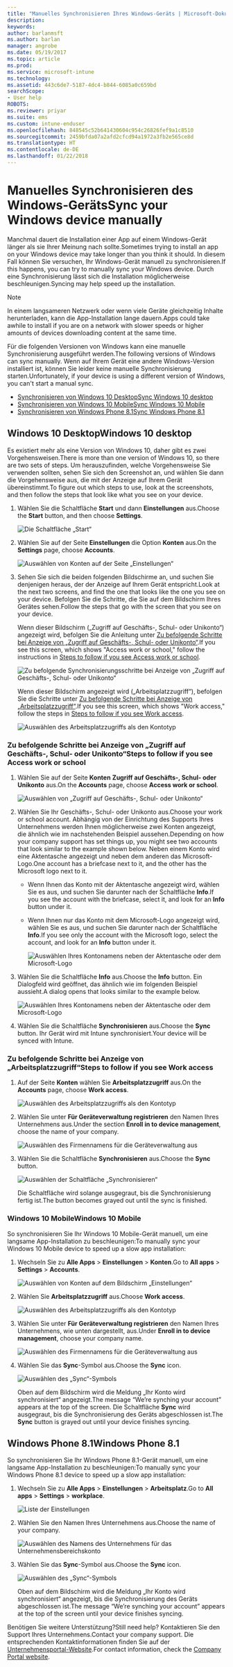 ```yaml
---
title: "Manuelles Synchronisieren Ihres Windows-Geräts | Microsoft-Dokumentation"
description: 
keywords: 
author: barlanmsft
ms.author: barlan
manager: angrobe
ms.date: 05/19/2017
ms.topic: article
ms.prod: 
ms.service: microsoft-intune
ms.technology: 
ms.assetid: 443c6de7-5187-4dc4-b844-6085a0c659bd
searchScope:
- User help
ROBOTS: 
ms.reviewer: priyar
ms.suite: ems
ms.custom: intune-enduser
ms.openlocfilehash: 848545c52b641430604c954c26826fef9a1c8510
ms.sourcegitcommit: 2459bfda07a2afd2cfcd94a1972a3fb2e565ce8d
ms.translationtype: HT
ms.contentlocale: de-DE
ms.lasthandoff: 01/22/2018
---
```

# <a name="sync-your-windows-device-manually"></a><span data-ttu-id="f8019-102">Manuelles Synchronisieren des Windows-Geräts</span><span class="sxs-lookup"><span data-stu-id="f8019-102">Sync your Windows device manually</span></span>

<span data-ttu-id="f8019-103">Manchmal dauert die Installation einer App auf einem Windows-Gerät länger als sie Ihrer Meinung nach sollte.</span><span class="sxs-lookup"><span data-stu-id="f8019-103">Sometimes trying to install an app on your Windows device may take longer than you think it should.</span></span> <span data-ttu-id="f8019-104">In diesem Fall können Sie versuchen, Ihr Windows-Gerät manuell zu synchronisieren.</span><span class="sxs-lookup"><span data-stu-id="f8019-104">If this happens, you can try to manually sync your Windows device.</span></span> <span data-ttu-id="f8019-105">Durch eine Synchronisierung lässt sich die Installation möglicherweise beschleunigen.</span><span class="sxs-lookup"><span data-stu-id="f8019-105">Syncing may help speed up the installation.</span></span>

> [!Note]
> <span data-ttu-id="f8019-106">In einem langsameren Netzwerk oder wenn viele Geräte gleichzeitig Inhalte herunterladen, kann die App-Installation lange dauern.</span><span class="sxs-lookup"><span data-stu-id="f8019-106">Apps could take awhile to install if you are on a network with slower speeds or higher amounts of devices downloading content at the same time.</span></span>

<span data-ttu-id="f8019-107">Für die folgenden Versionen von Windows kann eine manuelle Synchronisierung ausgeführt werden.</span><span class="sxs-lookup"><span data-stu-id="f8019-107">The following versions of Windows can sync manually.</span></span> <span data-ttu-id="f8019-108">Wenn auf Ihrem Gerät eine andere Windows-Version installiert ist, können Sie leider keine manuelle Synchronisierung starten.</span><span class="sxs-lookup"><span data-stu-id="f8019-108">Unfortunately, if your device is using a different version of Windows, you can't start a manual sync.</span></span>

* [<span data-ttu-id="f8019-109">Synchronisieren von Windows 10 Desktop</span><span class="sxs-lookup"><span data-stu-id="f8019-109">Sync Windows 10 desktop</span></span>](#windows-10-desktop)
* [<span data-ttu-id="f8019-110">Synchronisieren von Windows 10 Mobile</span><span class="sxs-lookup"><span data-stu-id="f8019-110">Sync Windows 10 Mobile</span></span>](#windows-10-mobile)
* [<span data-ttu-id="f8019-111">Synchronisieren von Windows Phone 8.1</span><span class="sxs-lookup"><span data-stu-id="f8019-111">Sync Windows Phone 8.1</span></span>](#windows-phone-81)

## <a name="windows-10-desktop"></a><span data-ttu-id="f8019-112">Windows 10 Desktop</span><span class="sxs-lookup"><span data-stu-id="f8019-112">Windows 10 desktop</span></span>
<span data-ttu-id="f8019-113">Es existiert mehr als eine Version von Windows 10, daher gibt es zwei Vorgehensweisen.</span><span class="sxs-lookup"><span data-stu-id="f8019-113">There is more than one version of Windows 10, so there are two sets of steps.</span></span> <span data-ttu-id="f8019-114">Um herauszufinden, welche Vorgehensweise Sie verwenden sollten, sehen Sie sich den Screenshot an, und wählen Sie dann die Vorgehensweise aus, die mit der Anzeige auf Ihrem Gerät übereinstimmt.</span><span class="sxs-lookup"><span data-stu-id="f8019-114">To figure out which steps to use, look at the screenshots, and then follow the steps that look like what you see on your device.</span></span>

1. <span data-ttu-id="f8019-115">Wählen Sie die Schaltfläche **Start** und dann **Einstellungen** aus.</span><span class="sxs-lookup"><span data-stu-id="f8019-115">Choose the **Start** button, and then choose **Settings**.</span></span>

    ![Die Schaltfläche „Start“](./media/win10pc-sync-1-start-button.png)

2. <span data-ttu-id="f8019-117">Wählen Sie auf der Seite **Einstellungen** die Option **Konten** aus.</span><span class="sxs-lookup"><span data-stu-id="f8019-117">On the **Settings** page, choose **Accounts**.</span></span>

    ![Auswählen von Konten auf der Seite „Einstellungen“](./media/win10pc-sync-2-settings-accounts.png)

3. <span data-ttu-id="f8019-119">Sehen Sie sich die beiden folgenden Bildschirme an, und suchen Sie denjenigen heraus, der der Anzeige auf Ihrem Gerät entspricht.</span><span class="sxs-lookup"><span data-stu-id="f8019-119">Look at the next two screens, and find the one that looks like the one you see on your device.</span></span> <span data-ttu-id="f8019-120">Befolgen Sie die Schritte, die Sie auf dem Bildschirm Ihres Gerätes sehen.</span><span class="sxs-lookup"><span data-stu-id="f8019-120">Follow the steps that go with the screen that you see on your device.</span></span>

    <span data-ttu-id="f8019-121">Wenn dieser Bildschirm („Zugriff auf Geschäfts-, Schul- oder Unikonto“) angezeigt wird, befolgen Sie die Anleitung unter [Zu befolgende Schritte bei Anzeige von „Zugriff auf Geschäfts-, Schul- oder Unikonto“](#steps-to-follow-if-you-see-access-work-or-school).</span><span class="sxs-lookup"><span data-stu-id="f8019-121">If you see this screen, which shows "Access work or school," follow the instructions in [Steps to follow if you see Access work or school](#steps-to-follow-if-you-see-access-work-or-school).</span></span>

    ![Zu befolgende Synchronisierungsschritte bei Anzeige von „Zugriff auf Geschäfts-, Schul- oder Unikonto“](./media/w10-enroll-rs1-connect-to-work-or-school.png)

    <span data-ttu-id="f8019-123">Wenn dieser Bildschirm angezeigt wird („Arbeitsplatzzugriff“), befolgen Sie die Schritte unter [Zu befolgende Schritte bei Anzeige von „Arbeitsplatzzugriff“](#steps-to-follow-if-you-see-work-access).</span><span class="sxs-lookup"><span data-stu-id="f8019-123">If you see this screen, which shows "Work access," follow the steps in [Steps to follow if you see Work access](#steps-to-follow-if-you-see-work-access).</span></span>

    ![Auswählen des Arbeitsplatzzugriffs als den Kontotyp](./media/win10pc-sync-3-work-access.png)

### <a name="steps-to-follow-if-you-see-access-work-or-school"></a><span data-ttu-id="f8019-125">Zu befolgende Schritte bei Anzeige von „Zugriff auf Geschäfts-, Schul- oder Unikonto“</span><span class="sxs-lookup"><span data-stu-id="f8019-125">Steps to follow if you see Access work or school</span></span>

1. <span data-ttu-id="f8019-126">Wählen Sie auf der Seite **Konten** **Zugriff auf Geschäfts-, Schul- oder Unikonto** aus.</span><span class="sxs-lookup"><span data-stu-id="f8019-126">On the **Accounts** page, choose **Access work or school**.</span></span>

    ![Auswählen von „Zugriff auf Geschäfts-, Schul- oder Unikonto“](./media/w10-enroll-rs1-connect-to-work-or-school.png)

2. <span data-ttu-id="f8019-128">Wählen Sie Ihr Geschäfts-, Schul- oder Unikonto aus.</span><span class="sxs-lookup"><span data-stu-id="f8019-128">Choose your work or school account.</span></span> <span data-ttu-id="f8019-129">Abhängig von der Einrichtung des Supports Ihres Unternehmens werden Ihnen möglicherweise zwei Konten angezeigt, die ähnlich wie im nachstehenden Beispiel aussehen.</span><span class="sxs-lookup"><span data-stu-id="f8019-129">Depending on how your company support has set things up, you might see two accounts that look similar to the example shown below.</span></span> <span data-ttu-id="f8019-130">Neben einem Konto wird eine Aktentasche angezeigt und neben dem anderen das Microsoft-Logo.</span><span class="sxs-lookup"><span data-stu-id="f8019-130">One account has a briefcase next to it, and the other has the Microsoft logo next to it.</span></span>

   - <span data-ttu-id="f8019-131">Wenn Ihnen das Konto mit der Aktentasche angezeigt wird, wählen Sie es aus, und suchen Sie darunter nach der Schaltfläche **Info**.</span><span class="sxs-lookup"><span data-stu-id="f8019-131">If you see the account with the briefcase, select it, and look for an **Info** button under it.</span></span>
   - <span data-ttu-id="f8019-132">Wenn Ihnen nur das Konto mit dem Microsoft-Logo angezeigt wird, wählen Sie es aus, und suchen Sie darunter nach der Schaltfläche **Info**.</span><span class="sxs-lookup"><span data-stu-id="f8019-132">If you see only the account with the Microsoft logo, select the account, and look for an **Info** button under it.</span></span>

     ![Auswählen Ihres Kontonamens neben der Aktentasche oder dem Microsoft-Logo](./media/win10pc-rs1-sync-info-button.png)

3. <span data-ttu-id="f8019-134">Wählen Sie die Schaltfläche **Info** aus.</span><span class="sxs-lookup"><span data-stu-id="f8019-134">Choose the **Info** button.</span></span> <span data-ttu-id="f8019-135">Ein Dialogfeld wird geöffnet, das ähnlich wie im folgenden Beispiel aussieht.</span><span class="sxs-lookup"><span data-stu-id="f8019-135">A dialog opens that looks similar to the example below.</span></span>

    ![Auswählen Ihres Kontonamens neben der Aktentasche oder dem Microsoft-Logo](./media/win10pc-rs1-sync-button.png)

4. <span data-ttu-id="f8019-137">Wählen Sie die Schaltfläche **Synchronisieren** aus.</span><span class="sxs-lookup"><span data-stu-id="f8019-137">Choose the **Sync** button.</span></span> <span data-ttu-id="f8019-138">Ihr Gerät wird mit Intune synchronisiert.</span><span class="sxs-lookup"><span data-stu-id="f8019-138">Your device will be synced with Intune.</span></span>

### <a name="steps-to-follow-if-you-see-work-access"></a><span data-ttu-id="f8019-139">Zu befolgende Schritte bei Anzeige von „Arbeitsplatzzugriff“</span><span class="sxs-lookup"><span data-stu-id="f8019-139">Steps to follow if you see Work access</span></span>

1. <span data-ttu-id="f8019-140">Auf der Seite **Konten** wählen Sie **Arbeitsplatzzugriff** aus.</span><span class="sxs-lookup"><span data-stu-id="f8019-140">On the **Accounts** page, choose **Work access**.</span></span>

    ![Auswählen des Arbeitsplatzzugriffs als den Kontotyp](./media/win10pc-sync-3-work-access.png)

2. <span data-ttu-id="f8019-142">Wählen Sie unter **Für Geräteverwaltung registrieren** den Namen Ihres Unternehmens aus.</span><span class="sxs-lookup"><span data-stu-id="f8019-142">Under the section **Enroll in to device management**, choose the name of your company.</span></span>

    ![Auswählen des Firmennamens für die Geräteverwaltung aus](./media/win10pc-sync-4-tap-com-name.png)

3. <span data-ttu-id="f8019-144">Wählen Sie die Schaltfläche **Synchronisieren** aus.</span><span class="sxs-lookup"><span data-stu-id="f8019-144">Choose the **Sync** button.</span></span>

    ![Auswählen der Schaltfläche „Synchronisieren“](./media/win10pc-sync-5-tap-sync.png)

   <span data-ttu-id="f8019-146">Die Schaltfläche wird solange ausgegraut, bis die Synchronisierung fertig ist.</span><span class="sxs-lookup"><span data-stu-id="f8019-146">The button becomes grayed out until the sync is finished.</span></span>

### <a name="windows-10-mobile"></a><span data-ttu-id="f8019-147">Windows 10 Mobile</span><span class="sxs-lookup"><span data-stu-id="f8019-147">Windows 10 Mobile</span></span>
<span data-ttu-id="f8019-148">So synchronisieren Sie Ihr Windows 10 Mobile-Gerät manuell, um eine langsame App-Installation zu beschleunigen:</span><span class="sxs-lookup"><span data-stu-id="f8019-148">To manually sync your Windows 10 Mobile device to speed up a slow app installation:</span></span>

   1. <span data-ttu-id="f8019-149">Wechseln Sie zu **Alle Apps** > **Einstellungen** > **Konten**.</span><span class="sxs-lookup"><span data-stu-id="f8019-149">Go to **All apps** > **Settings** > **Accounts**.</span></span>

       ![Auswählen von Konten auf dem Bildschirm „Einstellungen“](./media/win10m-sync-1-settings-accounts.png)

   2. <span data-ttu-id="f8019-151">Wählen Sie **Arbeitsplatzzugriff** aus.</span><span class="sxs-lookup"><span data-stu-id="f8019-151">Choose **Work access**.</span></span>

       ![Auswählen des Arbeitsplatzzugriffs als den Kontotyp](./media/win10m-sync-2-work-access.png)

   3. <span data-ttu-id="f8019-153">Wählen Sie unter **Für Geräteverwaltung registrieren** den Namen Ihres Unternehmens, wie unten dargestellt, aus.</span><span class="sxs-lookup"><span data-stu-id="f8019-153">Under **Enroll in to device management**, choose your company name.</span></span>

       ![Auswählen des Firmennamens für die Geräteverwaltung aus](./media/win10m-sync-3-tap-comp-name.png)

   4. <span data-ttu-id="f8019-155">Wählen Sie das **Sync**-Symbol aus.</span><span class="sxs-lookup"><span data-stu-id="f8019-155">Choose the **Sync** icon.</span></span>

       ![Auswählen des „Sync“-Symbols](./media/win10m-sync-4-tap-sync.png)

       <span data-ttu-id="f8019-157">Oben auf dem Bildschirm wird die Meldung „Ihr Konto wird synchronisiert“ angezeigt.</span><span class="sxs-lookup"><span data-stu-id="f8019-157">The message “We’re synching your account” appears at the top of the screen.</span></span> <span data-ttu-id="f8019-158">Die Schaltfläche **Sync** wird ausgegraut, bis die Synchronisierung des Geräts abgeschlossen ist.</span><span class="sxs-lookup"><span data-stu-id="f8019-158">The **Sync** button is grayed out until your device finishes syncing.</span></span>

## <a name="windows-phone-81"></a><span data-ttu-id="f8019-159">Windows Phone 8.1</span><span class="sxs-lookup"><span data-stu-id="f8019-159">Windows Phone 8.1</span></span>
<span data-ttu-id="f8019-160">So synchronisieren Sie Ihr Windows Phone 8.1-Gerät manuell, um eine langsame App-Installation zu beschleunigen:</span><span class="sxs-lookup"><span data-stu-id="f8019-160">To manually sync your Windows Phone 8.1 device to speed up a slow app installation:</span></span>

1. <span data-ttu-id="f8019-161">Wechseln Sie zu **Alle Apps** > **Einstellungen** > **Arbeitsplatz**.</span><span class="sxs-lookup"><span data-stu-id="f8019-161">Go to **All apps** > **Settings** > **workplace**.</span></span>

    ![Liste der Einstellungen](./media/wp81-1-sync-settings-workplace.png)

2. <span data-ttu-id="f8019-163">Wählen Sie den Namen Ihres Unternehmens aus.</span><span class="sxs-lookup"><span data-stu-id="f8019-163">Choose the name of your company.</span></span>

    ![Auswählen des Namens des Unternehmens für das Unternehmensbereichskonto](./media/wp81-2-sync-tap-compname.png)

3. <span data-ttu-id="f8019-165">Wählen Sie das **Sync**-Symbol aus.</span><span class="sxs-lookup"><span data-stu-id="f8019-165">Choose the **Sync** icon.</span></span>

    ![Auswählen des „Sync“-Symbols](./media/wp81-3-sync-tap-sync-button.png)

   <span data-ttu-id="f8019-167">Oben auf dem Bildschirm wird die Meldung „Ihr Konto wird synchronisiert“ angezeigt, bis die Synchronisierung des Geräts abgeschlossen ist.</span><span class="sxs-lookup"><span data-stu-id="f8019-167">The message “We’re synching your account” appears at the top of the screen until your device finishes syncing.</span></span>

<span data-ttu-id="f8019-168">Benötigen Sie weitere Unterstützung?</span><span class="sxs-lookup"><span data-stu-id="f8019-168">Still need help?</span></span> <span data-ttu-id="f8019-169">Kontaktieren Sie den Support Ihres Unternehmens.</span><span class="sxs-lookup"><span data-stu-id="f8019-169">Contact your company support.</span></span> <span data-ttu-id="f8019-170">Die entsprechenden Kontaktinformationen finden Sie auf der [Unternehmensportal-Website](https://portal.manage.microsoft.com#HelpDeskDialog).</span><span class="sxs-lookup"><span data-stu-id="f8019-170">For contact information, check the [Company Portal website](https://portal.manage.microsoft.com#HelpDeskDialog).</span></span>
